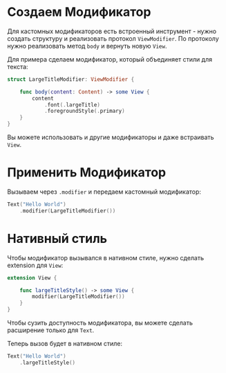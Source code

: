 # Создаем Модификатор

Для кастомных модификаторов есть встроенный инструмент - нужно создать структуру и реализовать протокол `ViewModifier`. По протоколу нужно реализовать метод `body` и вернуть новую `View`.

Для примера сделаем модификатор, который объединяет стили для текста:

```swift
struct LargeTitleModifier: ViewModifier {

    func body(content: Content) -> some View {
        content
            .font(.largeTitle)
            .foregroundStyle(.primary)
    }
}
```

Вы можете использовать и другие модификаторы и даже встраивать `View`.

# Применить Модификатор

Вызываем через `.modifier` и передаем кастомный модификатор:

```swift
Text("Hello World")
    .modifier(LargeTitleModifier())
```

# Нативный стиль

Чтобы модификатор вызывался в нативном стиле, нужно сделать extension для `View`:

```swift
extension View {

    func largeTitleStyle() -> some View {
        modifier(LargeTitleModifier())
    }
}
```

Чтобы сузить доступность модификатора, вы можете сделать расширение только для `Text`.

Теперь вызов будет в нативном стиле:

```swift
Text("Hello World")
    .largeTitleStyle()
```